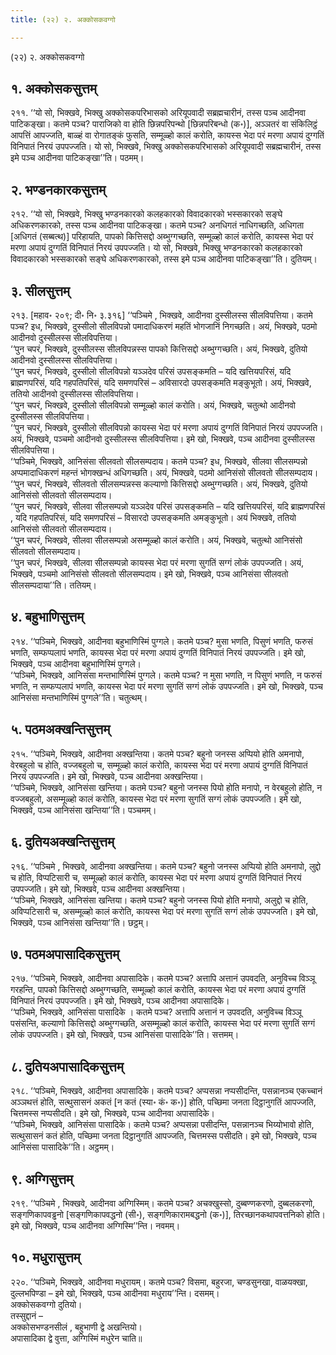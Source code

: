 ```yaml
---
title: (२२) २. अक्कोसकवग्गो

---
```

(२२) २. अक्कोसकवग्गो  


## १. अक्कोसकसुत्तम्

२११. ‘‘यो सो, भिक्खवे, भिक्खु अक्कोसकपरिभासको अरियूपवादी सब्रह्मचारीनं, तस्स पञ्च आदीनवा पाटिकङ्खा। कतमे पञ्च? पाराजिको वा होति छिन्नपरिपन्थो [छिन्नपरिबन्धो (क॰)], अञ्ञतरं वा संकिलिट्ठं आपत्तिं आपज्जति, बाळ्हं वा रोगातङ्कं फुसति, सम्मूळ्हो कालं करोति, कायस्स भेदा परं मरणा अपायं दुग्गतिं विनिपातं निरयं उपपज्जति। यो सो, भिक्खवे, भिक्खु अक्कोसकपरिभासको अरियूपवादी सब्रह्मचारीनं, तस्स इमे पञ्च आदीनवा पाटिकङ्खा’’ति। पठमम्।  


## २. भण्डनकारकसुत्तम्

२१२. ‘‘यो सो, भिक्खवे, भिक्खु भण्डनकारको कलहकारको विवादकारको भस्सकारको सङ्घे अधिकरणकारको, तस्स पञ्च आदीनवा पाटिकङ्खा। कतमे पञ्च? अनधिगतं नाधिगच्छति, अधिगता [अधिगतं (सब्बत्थ)] परिहायति, पापको कित्तिसद्दो अब्भुग्गच्छति, सम्मूळ्हो कालं करोति, कायस्स भेदा परं मरणा अपायं दुग्गतिं विनिपातं निरयं उपपज्जति। यो सो, भिक्खवे, भिक्खु भण्डनकारको कलहकारको विवादकारको भस्सकारको सङ्घे अधिकरणकारको, तस्स इमे पञ्च आदीनवा पाटिकङ्खा’’ति। दुतियम्।  


## ३. सीलसुत्तम्

२१३. [महाव॰ २०९; दी॰ नि॰ ३.३१६] ‘‘पञ्चिमे , भिक्खवे, आदीनवा दुस्सीलस्स सीलविपत्तिया। कतमे पञ्च? इध, भिक्खवे, दुस्सीलो सीलविपन्नो पमादाधिकरणं महतिं भोगजानिं निगच्छति। अयं, भिक्खवे, पठमो आदीनवो दुस्सीलस्स सीलविपत्तिया।  
‘‘पुन चपरं, भिक्खवे, दुस्सीलस्स सीलविपन्नस्स पापको कित्तिसद्दो अब्भुग्गच्छति। अयं, भिक्खवे, दुतियो आदीनवो दुस्सीलस्स सीलविपत्तिया।  
‘‘पुन चपरं, भिक्खवे, दुस्सीलो सीलविपन्नो यञ्ञदेव परिसं उपसङ्कमति – यदि खत्तियपरिसं, यदि ब्राह्मणपरिसं, यदि गहपतिपरिसं, यदि समणपरिसं – अविसारदो उपसङ्कमति मङ्कुभूतो। अयं, भिक्खवे, ततियो आदीनवो दुस्सीलस्स सीलविपत्तिया।  
‘‘पुन चपरं, भिक्खवे, दुस्सीलो सीलविपन्नो सम्मूळ्हो कालं करोति। अयं, भिक्खवे, चतुत्थो आदीनवो दुस्सीलस्स सीलविपत्तिया।  
‘‘पुन चपरं, भिक्खवे, दुस्सीलो सीलविपन्नो कायस्स भेदा परं मरणा अपायं दुग्गतिं विनिपातं निरयं उपपज्जति। अयं, भिक्खवे, पञ्चमो आदीनवो दुस्सीलस्स सीलविपत्तिया। इमे खो, भिक्खवे, पञ्च आदीनवा दुस्सीलस्स सीलविपत्तिया।  
‘‘पञ्चिमे, भिक्खवे, आनिसंसा सीलवतो सीलसम्पदाय। कतमे पञ्च? इध, भिक्खवे, सीलवा सीलसम्पन्नो अप्पमादाधिकरणं महन्तं भोगक्खन्धं अधिगच्छति। अयं, भिक्खवे, पठमो आनिसंसो सीलवतो सीलसम्पदाय।  
‘‘पुन चपरं, भिक्खवे, सीलवतो सीलसम्पन्नस्स कल्याणो कित्तिसद्दो अब्भुग्गच्छति। अयं, भिक्खवे, दुतियो आनिसंसो सीलवतो सीलसम्पदाय।  
‘‘पुन चपरं, भिक्खवे, सीलवा सीलसम्पन्नो यञ्ञदेव परिसं उपसङ्कमति – यदि खत्तियपरिसं, यदि ब्राह्मणपरिसं , यदि गहपतिपरिसं, यदि समणपरिसं – विसारदो उपसङ्कमति अमङ्कुभूतो। अयं भिक्खवे, ततियो आनिसंसो सीलवतो सीलसम्पदाय।  
‘‘पुन चपरं, भिक्खवे, सीलवा सीलसम्पन्नो असम्मूळ्हो कालं करोति। अयं, भिक्खवे, चतुत्थो आनिसंसो सीलवतो सीलसम्पदाय।  
‘‘पुन चपरं, भिक्खवे, सीलवा सीलसम्पन्नो कायस्स भेदा परं मरणा सुगतिं सग्गं लोकं उपपज्जति। अयं, भिक्खवे, पञ्चमो आनिसंसो सीलवतो सीलसम्पदाय। इमे खो, भिक्खवे, पञ्च आनिसंसा सीलवतो सीलसम्पदाया’’ति। ततियम्।  


## ४. बहुभाणिसुत्तम्

२१४. ‘‘पञ्चिमे, भिक्खवे, आदीनवा बहुभाणिस्मिं पुग्गले। कतमे पञ्च? मुसा भणति, पिसुणं भणति, फरुसं भणति, सम्फप्पलापं भणति, कायस्स भेदा परं मरणा अपायं दुग्गतिं विनिपातं निरयं उपपज्जति। इमे खो, भिक्खवे, पञ्च आदीनवा बहुभाणिस्मिं पुग्गले।  
‘‘पञ्चिमे, भिक्खवे, आनिसंसा मन्तभाणिस्मिं पुग्गले। कतमे पञ्च? न मुसा भणति, न पिसुणं भणति, न फरुसं भणति, न सम्फप्पलापं भणति, कायस्स भेदा परं मरणा सुगतिं सग्गं लोकं उपपज्जति। इमे खो, भिक्खवे, पञ्च आनिसंसा मन्तभाणिस्मिं पुग्गले’’ति। चतुत्थम्।  


## ५. पठमअक्खन्तिसुत्तम्

२१५. ‘‘पञ्चिमे, भिक्खवे, आदीनवा अक्खन्तिया। कतमे पञ्च? बहुनो जनस्स अप्पियो होति अमनापो, वेरबहुलो च होति, वज्जबहुलो च, सम्मूळ्हो कालं करोति, कायस्स भेदा परं मरणा अपायं दुग्गतिं विनिपातं निरयं उपपज्जति। इमे खो, भिक्खवे, पञ्च आदीनवा अक्खन्तिया।  
‘‘पञ्चिमे, भिक्खवे, आनिसंसा खन्तिया। कतमे पञ्च? बहुनो जनस्स पियो होति मनापो, न वेरबहुलो होति, न वज्जबहुलो, असम्मूळ्हो कालं करोति, कायस्स भेदा परं मरणा सुगतिं सग्गं लोकं उपपज्जति। इमे खो, भिक्खवे, पञ्च आनिसंसा खन्तिया’’ति। पञ्चमम्।  


## ६. दुतियअक्खन्तिसुत्तम्

२१६. ‘‘पञ्चिमे , भिक्खवे, आदीनवा अक्खन्तिया। कतमे पञ्च? बहुनो जनस्स अप्पियो होति अमनापो, लुद्दो च होति, विप्पटिसारी च, सम्मूळ्हो कालं करोति, कायस्स भेदा परं मरणा अपायं दुग्गतिं विनिपातं निरयं उपपज्जति। इमे खो, भिक्खवे, पञ्च आदीनवा अक्खन्तिया।  
‘‘पञ्चिमे, भिक्खवे, आनिसंसा खन्तिया। कतमे पञ्च? बहुनो जनस्स पियो होति मनापो, अलुद्दो च होति, अविप्पटिसारी च, असम्मूळ्हो कालं करोति, कायस्स भेदा परं मरणा सुगतिं सग्गं लोकं उपपज्जति। इमे खो, भिक्खवे, पञ्च आनिसंसा खन्तिया’’ति। छट्ठम्।  


## ७. पठमअपासादिकसुत्तम्

२१७. ‘‘पञ्चिमे, भिक्खवे, आदीनवा अपासादिके। कतमे पञ्च? अत्तापि अत्तानं उपवदति, अनुविच्च विञ्ञू गरहन्ति, पापको कित्तिसद्दो अब्भुग्गच्छति, सम्मूळ्हो कालं करोति, कायस्स भेदा परं मरणा अपायं दुग्गतिं विनिपातं निरयं उपपज्जति। इमे खो, भिक्खवे, पञ्च आदीनवा अपासादिके।  
‘‘पञ्चिमे, भिक्खवे, आनिसंसा पासादिके । कतमे पञ्च? अत्तापि अत्तानं न उपवदति, अनुविच्च विञ्ञू पसंसन्ति, कल्याणो कित्तिसद्दो अब्भुग्गच्छति, असम्मूळ्हो कालं करोति, कायस्स भेदा परं मरणा सुगतिं सग्गं लोकं उपपज्जति। इमे खो, भिक्खवे, पञ्च आनिसंसा पासादिके’’ति। सत्तमम्।  


## ८. दुतियअपासादिकसुत्तम्

२१८. ‘‘पञ्चिमे, भिक्खवे, आदीनवा अपासादिके। कतमे पञ्च? अप्पसन्ना नप्पसीदन्ति, पसन्नानञ्च एकच्चानं अञ्ञथत्तं होति, सत्थुसासनं अकतं [न कतं (स्या॰ कं॰ क॰)] होति, पच्छिमा जनता दिट्ठानुगतिं आपज्जति, चित्तमस्स नप्पसीदति। इमे खो, भिक्खवे, पञ्च आदीनवा अपासादिके।  
‘‘पञ्चिमे, भिक्खवे, आनिसंसा पासादिके। कतमे पञ्च? अप्पसन्ना पसीदन्ति, पसन्नानञ्च भिय्योभावो होति, सत्थुसासनं कतं होति, पच्छिमा जनता दिट्ठानुगतिं आपज्जति, चित्तमस्स पसीदति। इमे खो, भिक्खवे, पञ्च आनिसंसा पासादिके’’ति। अट्ठमम्।  


## ९. अग्गिसुत्तम्

२१९. ‘‘पञ्चिमे , भिक्खवे, आदीनवा अग्गिस्मिम्। कतमे पञ्च? अचक्खुस्सो, दुब्बण्णकरणो, दुब्बलकरणो, सङ्गणिकापवड्ढनो [सङ्गणिकापवद्धनो (सी॰), सङ्गणिकारामबद्धनो (क॰)], तिरच्छानकथापवत्तनिको होति। इमे खो, भिक्खवे, पञ्च आदीनवा अग्गिस्मि’’न्ति। नवमम्।  


## १०. मधुरासुत्तम्

२२०. ‘‘पञ्चिमे, भिक्खवे, आदीनवा मधुरायम्। कतमे पञ्च? विसमा, बहुरजा, चण्डसुनखा, वाळयक्खा, दुल्लभपिण्डा – इमे खो, भिक्खवे, पञ्च आदीनवा मधुराय’’न्ति। दसमम्।  
अक्कोसकवग्गो दुतियो।  
तस्सुद्दानं –  
अक्कोसभण्डनसीलं , बहुभाणी द्वे अखन्तियो।  
अपासादिका द्वे वुत्ता, अग्गिस्मिं मधुरेन चाति॥  